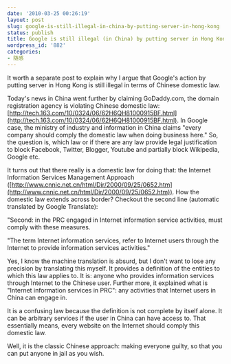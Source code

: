 ```yaml
---
date: '2010-03-25 00:26:19'
layout: post
slug: google-is-still-illegal-in-china-by-putting-server-in-hong-kong
status: publish
title: Google is still illegal (in China) by putting server in Hong Kong
wordpress_id: '882'
categories:
- 随感
---
```


It worth a separate post to explain why I argue that Google's action by putting server in Hong Kong is still illegal in terms of Chinese domestic law.

Today's news in China went further by claiming GoDaddy.com, the domain registration agency is violating Chinese domestic law: [http://tech.163.com/10/0324/06/62H6QH81000915BF.html](http://tech.163.com/10/0324/06/62H6QH81000915BF.html). In Google case, the ministry of industry and information in China claims "every company should comply the domestic law when doing business here." So, the question is, which law or if there are any law provide legal justification to block Facebook, Twitter, Blogger, Youtube and partially block Wikipedia, Google etc.

It turns out that there really is a domestic law for doing that: the Internet Information Services Management Approach ([http://www.cnnic.net.cn/html/Dir/2000/09/25/0652.htm](http://www.cnnic.net.cn/html/Dir/2000/09/25/0652.htm)). How the domestic law extends across border? Checkout the second line (automatic translated by Google Translate):

"Second: in the PRC engaged in Internet information service activities, must comply with these measures.

"The term Internet information services, refer to Internet users through the Internet to provide information services activities."

Yes, I know the machine translation is absurd, but I don't want to lose any precision by translating this myself. It provides a definition of the entities to which this law applies to. It is: anyone who provides information services through Internet to the Chinese user. Further more, it explained what is "Internet information services in PRC": any activities that Internet users in China can engage in.

It is a confusing law because the definition is not complete by itself alone. It can be arbitrary services if the user in China can have access to. That essentially means, every website on the Internet should comply this domestic law.

Well, it is the classic Chinese approach: making everyone guilty, so that you can put anyone in jail as you wish.
